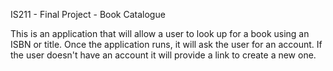 IS211 - Final Project - Book Catalogue

This is an application that will allow a user to look up for a book using an ISBN or title.
Once the application runs, it will ask the user for an account. If the user doesn't have an
account it will provide a link to create a new one.
